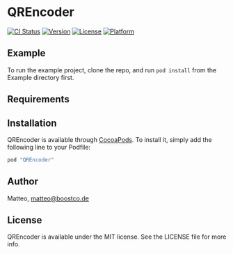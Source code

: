 # QREncoder

[![CI Status](http://img.shields.io/travis/Matteo/QREncoder.svg?style=flat)](https://travis-ci.org/Matteo/QREncoder)
[![Version](https://img.shields.io/cocoapods/v/QREncoder.svg?style=flat)](http://cocoapods.org/pods/QREncoder)
[![License](https://img.shields.io/cocoapods/l/QREncoder.svg?style=flat)](http://cocoapods.org/pods/QREncoder)
[![Platform](https://img.shields.io/cocoapods/p/QREncoder.svg?style=flat)](http://cocoapods.org/pods/QREncoder)

## Example

To run the example project, clone the repo, and run `pod install` from the Example directory first.

## Requirements

## Installation

QREncoder is available through [CocoaPods](http://cocoapods.org). To install
it, simply add the following line to your Podfile:

```ruby
pod "QREncoder"
```

## Author

Matteo, matteo@boostco.de

## License

QREncoder is available under the MIT license. See the LICENSE file for more info.
